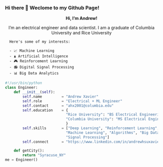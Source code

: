 ### Hi there 👋 Weclome to my Github Page!


<p align="right">
  <p align="center"><strong>Hi, I’m Andrew!</strong></p>
  <p align="center">
      I’m an electrical engineer and data scientist. I am a graduate of Columbia University and Rice University
      
      Here's some of my interests:

      - 📈 Machine Learning 
      - ♟️ Artificial Intelligence
      - 🎮 Reinforcement Learning
      - 📻 Digital Signal Processing 
      - 📊 Big Data Analytics
  </p>
  
</p>


```python
#!/usr/bin/python
class Engineer:
    def __init__(self):
        self.name         = "Andrew Xavier"
        self.role         = "Electrical + ML Engineer"
        self.contact      = "ahx2001@columbia.edu"
        self.education    = {
                            "Rice University": "BS Electrical Engineering",
                            "Columbia University": "MS Electrical Engineering",
                            }
        self.skills       = ["Deep Learning", "Reinforcement Learning", "AI",
                            "Machine Learning", "Algorithms", "Big Data Analytics", 
                            "Signal Processing"]
        self.connect      = "https://www.linkedin.com/in/andrewhsuxavier/"
    
    def getCity():
        return "Syracuse_NY"
me = Engineer()
```
